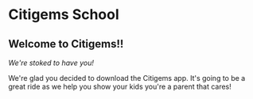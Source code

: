 # Citigems School

## Welcome to Citigems!!

_We're stoked to have you!_

We're glad you decided to download the Citigems app. It's going to be a great ride as we help you show your kids you're a parent that cares!
